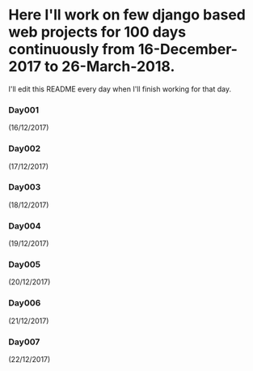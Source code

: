# Here I'll work on few django based web projects for 100 days continuously from 16-December-2017 to 26-March-2018.
I'll edit this README every day when I'll finish working for that day. 
### Day001
(16/12/2017)
### Day002
(17/12/2017)
### Day003
(18/12/2017)
### Day004
(19/12/2017)
### Day005
(20/12/2017)
### Day006
(21/12/2017)
### Day007
(22/12/2017)
